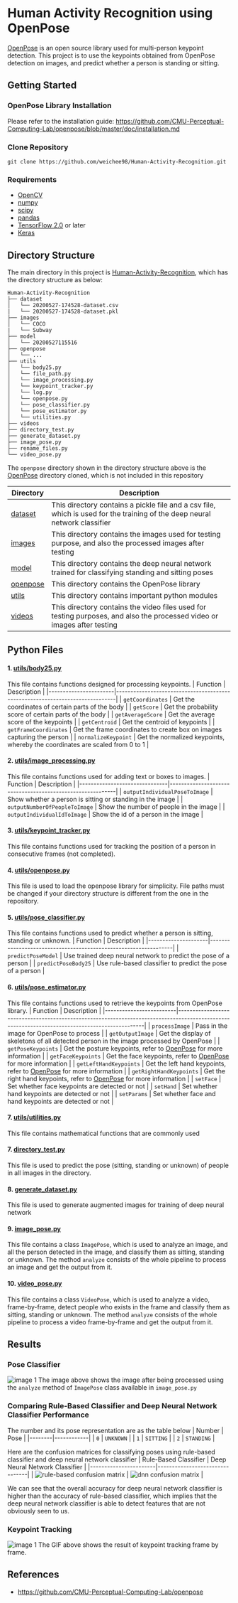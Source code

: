 # Human Activity Recognition using OpenPose

[OpenPose](https://github.com/CMU-Perceptual-Computing-Lab/openpose) is an open source library used for multi-person keypoint detection. 
This project is to use the keypoints obtained from OpenPose detection on images, and predict whether a person is standing or sitting.


## Getting Started

### OpenPose Library Installation
Please refer to the installation guide: https://github.com/CMU-Perceptual-Computing-Lab/openpose/blob/master/doc/installation.md

### Clone Repository
```
git clone https://github.com/weichee98/Human-Activity-Recognition.git
```

### Requirements
- [OpenCV](https://pypi.org/project/opencv-python/)
- [numpy](https://numpy.org/install/)
- [scipy](https://www.scipy.org/install.html)
- [pandas](https://pandas.pydata.org/pandas-docs/stable/getting_started/install.html)
- [TensorFlow 2.0](https://www.tensorflow.org/install) or later
- [Keras](https://pypi.org/project/Keras/)


## Directory Structure

The main directory in this project is [Human-Activity-Recognition](https://github.com/weichee98/Human-Activity-Recognition), which has the directory structure as below:
```
Human-Activity-Recognition
├── dataset
│   └── 20200527-174528-dataset.csv
|   └── 20200527-174528-dataset.pkl
├── images
│   └── COCO
|   └── Subway
├── model
│   └── 20200527115516
├── openpose
│   └── ...
├── utils
│   └── body25.py
│   └── file_path.py
│   └── image_processing.py
│   └── keypoint_tracker.py
│   └── log.py
│   └── openpose.py
│   └── pose_classifier.py
│   └── pose_estimator.py
│   └── utilities.py
├── videos
├── directory_test.py
├── generate_dataset.py
├── image_pose.py
├── rename_files.py
└── video_pose.py
```
The `openpose` directory shown in the directory structure above is the [OpenPose](https://github.com/CMU-Perceptual-Computing-Lab/openpose) directory cloned, 
which is not included in this repository

| Directory                                                                                         | Description                                                                                                                |
|---------------------------------------------------------------------------------------------------|----------------------------------------------------------------------------------------------------------------------------|
| [dataset](https://github.com/weichee98/Human-Activity-Recognition/tree/master/dataset)            | This directory contains a pickle file and a csv file, which is used for the training of the deep neural network classifier |
| [images](https://github.com/weichee98/Human-Activity-Recognition/tree/master/images)              | This directory contains the images used for testing purpose, and also the processed images after testing                   |
| [model](https://github.com/weichee98/Human-Activity-Recognition/tree/master/model/20200527115516) | This directory contains the deep neural network trained for classifying standing and sitting poses                         |
| [openpose](https://github.com/CMU-Perceptual-Computing-Lab/openpose)                              | This directory contains the OpenPose library                                                                               |
| [utils](https://github.com/weichee98/Human-Activity-Recognition/tree/master/utils)                | This directory contains important python modules                                                                           |
| [videos](https://github.com/weichee98/Human-Activity-Recognition/tree/master/videos)              | This directory contains the video files used for testing purposes, and also the processed video or images after testing    |


## Python Files

#### 1. [utils/body25.py](https://github.com/weichee98/Human-Activity-Recognition/blob/master/utils/body25.py)

This file contains functions designed for processing keypoints.
| Function              | Description                                                                  |
|-----------------------|------------------------------------------------------------------------------|
| `getCoordinates`      | Get the coordinates of certain parts of the body                             |
| `getScore`            | Get the probability score of certain parts of the body                       |
| `getAverageScore`     | Get the average score of the keypoints                                       |
| `getCentroid`         | Get the centroid of keypoints                                                |
| `getFrameCoordinates` | Get the frame coordinates to create box on images capturing the person       |
| `normalizeKeypoint`   | Get the normalized keypoints, whereby the coordinates are scaled from 0 to 1 |

#### 2. [utils/image_processing.py](https://github.com/weichee98/Human-Activity-Recognition/blob/master/utils/image_processing.py)

This file contains functions used for adding text or boxes to images.
| Function                      | Description                                               |
|-------------------------------|-----------------------------------------------------------|
| `outputIndividualPoseToImage` | Show whether a person is sitting or standing in the image |
| `outputNumberOfPeopleToImage` | Show the number of people in the image                    |
| `outputIndividualIdToImage`   | Show the id of a person in the image                      |

#### 3. [utils/keypoint_tracker.py](https://github.com/weichee98/Human-Activity-Recognition/blob/master/utils/keypoint_tracker.py)

This file contains functions used for tracking the position of a person in consecutive frames (not completed).

#### 4. [utils/openpose.py](https://github.com/weichee98/Human-Activity-Recognition/blob/master/utils/openpose.py)

This file is used to load the openpose library for simplicity. File paths must be changed if your directory structure is different from the one in the repository.

#### 5. [utils/pose_classifier.py](https://github.com/weichee98/Human-Activity-Recognition/blob/master/utils/pose_classifier.py)

This file contains functions used to predict whether a person is sitting, standing or unknown.
| Function            | Description                                                     |
|---------------------|-----------------------------------------------------------------|
| `predictPoseModel`  | Use trained deep neural network to predict the pose of a person |
| `predictPoseBody25` | Use rule-based classifier to predict the pose of a person       |

#### 6. [utils/pose_estimator.py](https://github.com/weichee98/Human-Activity-Recognition/blob/master/utils/pose_estimator.py)

This file contains functions used to retrieve the keypoints from OpenPose library.
| Function                | Description                                                                                                                                    |
|-------------------------|------------------------------------------------------------------------------------------------------------------------------------------------|
| `processImage`          | Pass in the image for OpenPose to process                                                                                                      |
| `getOutputImage`        | Get the display of skeletons of all detected person in the image processed by OpenPose                                                                 |
| `getPoseKeypoints`      | Get the posture keypoints, refer to [OpenPose](https://github.com/CMU-Perceptual-Computing-Lab/openpose/doc/output.md) for more information    |
| `getFaceKeypoints`      | Get the face keypoints, refer to [OpenPose](https://github.com/CMU-Perceptual-Computing-Lab/openpose/doc/output.md) for more information       |
| `getLeftHandKeypoints`  | Get the left hand keypoints, refer to [OpenPose](https://github.com/CMU-Perceptual-Computing-Lab/openpose/doc/output.md) for more information  |
| `getRightHandKeypoints` | Get the right hand keypoints, refer to [OpenPose](https://github.com/CMU-Perceptual-Computing-Lab/openpose/doc/output.md) for more information |
| `setFace`               | Set whether face keypoints are detected or not                                                                                                 |
| `setHand`               | Set whether hand keypoints are detected or not                                                                                                 |
| `setParams`             | Set whether face and hand keypoints are detected or not                                                                                        |

#### 7. [utils/utilities.py](https://github.com/weichee98/Human-Activity-Recognition/blob/master/utils/utilities.py)

This file contains mathematical functions that are commonly used

#### 7. [directory_test.py](https://github.com/weichee98/Human-Activity-Recognition/blob/master/directory_test.py)

This file is used to predict the pose (sitting, standing or unknown) of people in all images in the directory.

#### 8. [generate_dataset.py](https://github.com/weichee98/Human-Activity-Recognition/blob/master/generate_dataset.py)

This file is used to generate augmented images for training of deep neural network

#### 9. [image_pose.py](https://github.com/weichee98/Human-Activity-Recognition/blob/master/image_pose.py)

This file contains a class `ImagePose`, which is used to analyze an image, and all the person detected in the image, and classify them as sitting, standing or unknown. 
The method `analyze` consists of the whole pipeline to process an image and get the output from it.

#### 10. [video_pose.py](https://github.com/weichee98/Human-Activity-Recognition/blob/master/video_pose.py)

This file contains a class `VideoPose`, which is used to analyze a video, frame-by-frame, detect people who exists in the frame and classify them as sitting, standing or unknown. 
The method `analyze` consists of the whole pipeline to process a video frame-by-frame and get the output from it.


## Results

### Pose Classifier
![image 1](/images/Subway/processed/20200527-210334-00010.jpg)
The image above shows the image after being processed using the `analyze` method of `ImagePose` class available in `image_pose.py`


### Comparing Rule-Based Classifier and Deep Neural Network Classifier Performance

The number and its pose representation are as the table below
| Number | Pose       |
|--------|------------|
| `0`    | `UNKNOWN`  |
| `1`    | `SITTING`  |
| `2`    | `STANDING` |

Here are the confusion matrices for classifying poses using rule-based classifier and deep neural network classifier
| Rule-Based Classifier | Deep Neural Network Classifier |
|-----------------------|--------------------------------|
| ![rule-based confusion matrix](dataset/rb.png)  | ![dnn confusion matrix](dataset/dnn.png)          |

We can see that the overall accuracy for deep neural network classifier is higher than the accuracy of rule-based classifier, which implies that the deep neural network classifier is able to detect features that are not obviously seen to us.


### Keypoint Tracking
![image 1](/videos/00001/00001.gif)
The GIF above shows the result of keypoint tracking frame by frame.


## References
- https://github.com/CMU-Perceptual-Computing-Lab/openpose
